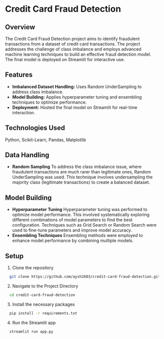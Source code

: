 
# Credit Card Fraud Detection


## Overview
The Credit Card Fraud Detection project aims to identify fraudulent transactions from a dataset of credit card transactions. The project addresses the challenge of class imbalance and employs advanced machine learning techniques to build an effective fraud detection model. The final model is deployed on Streamlit for interactive use.

## Features
- **Imbalanced Dataset Handling:** Uses Random UnderSampling to address class imbalance.
- **Model Building:** Applies hyperparameter tuning and ensembling techniques to optimize performance.
- **Deployment:** Hosted the final model on Streamlit for real-time interaction.

## Technologies Used
Python, Scikit-Learn, Pandas, Matplotlib

## Data Handling
- **Random Sampling**
To address the class imbalance issue, where fraudulent transactions are much rarer than legitimate ones, Random UnderSampling was used. This technique involves undersampling the majority class (legitimate transactions) to create a balanced dataset.

## Model Building
- **Hyperparameter Tuning**
Hyperparameter tuning was performed to optimize model performance. This involved systematically exploring different combinations of model parameters to find the best configuration. Techniques such as Grid Search or Random Search were used to fine-tune parameters and improve model accuracy.
- **Ensembling Techniques**
Ensembling methods were employed to enhance model performance by combining multiple models.
## Setup

1. Clone the repository
```bash
  git clone https://github.com/aysh2603/credit-card-fraud-detection.git

```

2. Navigate to the Project Directory
```bash
  cd credit-card-fraud-detection
```

3. Install the necessary packages
```bash
  pip install -r requirements.txt
```

4. Run the Streamlit app
```bash
  streamlit run app.py
```
